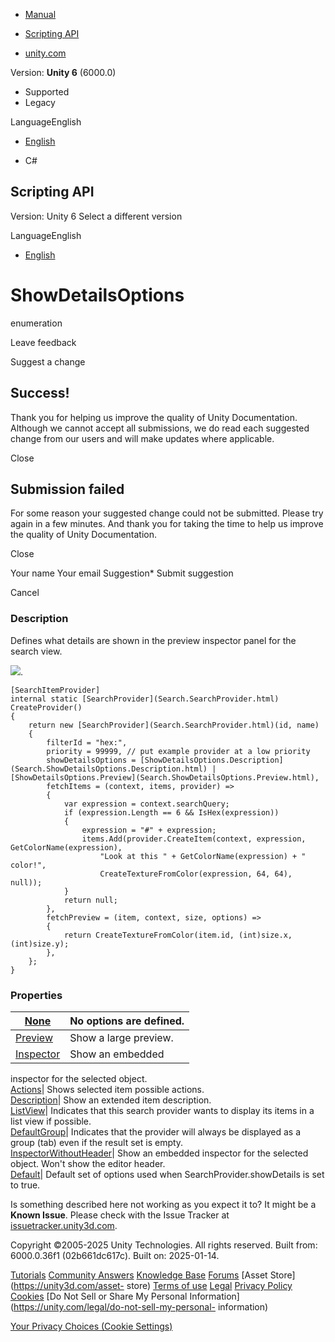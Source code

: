 [ ]()

  * [Manual](../Manual/index.html)
  * [Scripting API](../ScriptReference/index.html)

  * [unity.com](https://unity.com/)

Version: **Unity 6** (6000.0)

  * Supported
  * Legacy

LanguageEnglish

  * [English]()

  * C#

[ ](https://docs.unity3d.com)

## Scripting API

Version: Unity 6 Select a different version

LanguageEnglish

  * [English]()

# ShowDetailsOptions

enumeration

Leave feedback

Suggest a change

## Success!

Thank you for helping us improve the quality of Unity Documentation. Although
we cannot accept all submissions, we do read each suggested change from our
users and will make updates where applicable.

Close

## Submission failed

For some reason your suggested change could not be submitted. Please <a>try
again</a> in a few minutes. And thank you for taking the time to help us
improve the quality of Unity Documentation.

Close

Your name Your email Suggestion* Submit suggestion

Cancel

[ ]()

### Description

Defines what details are shown in the preview inspector panel for the search
view.

![](../StaticFiles/ScriptRefImages/Example_ShowDetailsOptions.png).

    
    
    [SearchItemProvider]
    internal static [SearchProvider](Search.SearchProvider.html) CreateProvider()
    {
        return new [SearchProvider](Search.SearchProvider.html)(id, name)
        {
            filterId = "hex:",
            priority = 99999, // put example provider at a low priority
            showDetailsOptions = [ShowDetailsOptions.Description](Search.ShowDetailsOptions.Description.html) | [ShowDetailsOptions.Preview](Search.ShowDetailsOptions.Preview.html),
            fetchItems = (context, items, provider) =>
            {
                var expression = context.searchQuery;
                if (expression.Length == 6 && IsHex(expression))
                {
                    expression = "#" + expression;
                    items.Add(provider.CreateItem(context, expression, GetColorName(expression),
                        "Look at this " + GetColorName(expression) + " color!",
                        CreateTextureFromColor(expression, 64, 64), null));
                }
                return null;
            },
            fetchPreview = (item, context, size, options) =>
            {
                return CreateTextureFromColor(item.id, (int)size.x, (int)size.y);
            },
        };
    }
    

### Properties

[None](Search.ShowDetailsOptions.None.html)| No options are defined.  
---|---  
[Preview](Search.ShowDetailsOptions.Preview.html)| Show a large preview.  
[Inspector](Search.ShowDetailsOptions.Inspector.html)| Show an embedded
inspector for the selected object.  
[Actions](Search.ShowDetailsOptions.Actions.html)| Shows selected item
possible actions.  
[Description](Search.ShowDetailsOptions.Description.html)| Show an extended
item description.  
[ListView](Search.ShowDetailsOptions.ListView.html)| Indicates that this
search provider wants to display its items in a list view if possible.  
[DefaultGroup](Search.ShowDetailsOptions.DefaultGroup.html)| Indicates that
the provider will always be displayed as a group (tab) even if the result set
is empty.  
[InspectorWithoutHeader](Search.ShowDetailsOptions.InspectorWithoutHeader.html)|
Show an embedded inspector for the selected object. Won't show the editor
header.  
[Default](Search.ShowDetailsOptions.Default.html)| Default set of options used
when SearchProvider.showDetails is set to true.  
  
Is something described here not working as you expect it to? It might be a
**Known Issue**. Please check with the Issue Tracker at
[issuetracker.unity3d.com](https://issuetracker.unity3d.com).

Copyright ©2005-2025 Unity Technologies. All rights reserved. Built from:
6000.0.36f1 (02b661dc617c). Built on: 2025-01-14.

[Tutorials](https://unity3d.com/learn) [Community
Answers](https://answers.unity3d.com) [Knowledge
Base](https://support.unity3d.com/hc/en-us)
[Forums](https://forum.unity3d.com) [Asset Store](https://unity3d.com/asset-
store) [Terms of use](https://docs.unity3d.com/Manual/TermsOfUse.html)
[Legal](https://unity.com/legal) [Privacy
Policy](https://unity.com/legal/privacy-policy)
[Cookies](https://unity.com/legal/cookie-policy) [Do Not Sell or Share My
Personal Information](https://unity.com/legal/do-not-sell-my-personal-
information)

[Your Privacy Choices (Cookie Settings)](javascript:void\(0\);)

